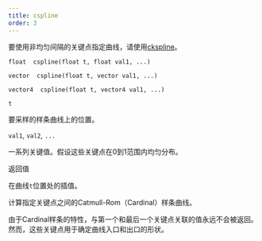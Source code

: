 ```yaml
---
title: cspline
order: 3
---
```


要使用非均匀间隔的关键点指定曲线，请使用[ckspline](ckspline.html "对由位置/值关键点定义的Catmull-Rom（Cardinal）样条进行采样")。

`float  cspline(float t, float val1, ...)`

`vector  cspline(float t, vector val1, ...)`

`vector4  cspline(float t, vector4 val1, ...)`

`t`

要采样的样条曲线上的位置。

`val1`, `val2`, `...`

一系列关键值。假设这些关键点在0到1范围内均匀分布。

返回值

在曲线`t`位置处的插值。

计算指定关键点之间的Catmull-Rom（Cardinal）样条曲线。

由于Cardinal样条的特性，与第一个和最后一个关键点关联的值永远不会被返回。然而，这些关键点用于确定曲线入口和出口的形状。
